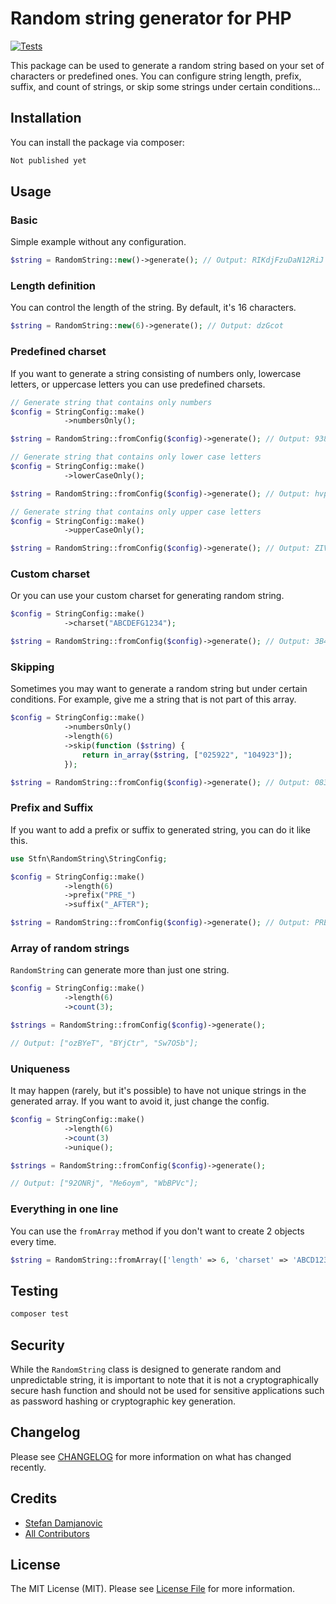 # Random string generator for PHP

[![Tests](https://img.shields.io/github/actions/workflow/status/stfndamjanovic/php-random-string/run-tests.yml?branch=main&label=tests&style=flat-square)](https://github.com/stfndamjanovic/php-random-string/actions/workflows/run-tests.yml)

This package can be used to generate a random string based on your set of characters or predefined ones. You can configure string length, prefix, suffix, and count of strings, or skip some strings under certain conditions...

## Installation

You can install the package via composer:

```bash
Not published yet
```

## Usage

### Basic
Simple example without any configuration.

```php
$string = RandomString::new()->generate(); // Output: RIKdjFzuDaN12RiJ
```

### Length definition

You can control the length of the string. By default, it's 16 characters.

```php
$string = RandomString::new(6)->generate(); // Output: dzGcot
````

### Predefined charset

If you want to generate a string consisting of numbers only, lowercase letters, or uppercase letters you can use predefined charsets.

```php
// Generate string that contains only numbers
$config = StringConfig::make()
            ->numbersOnly();

$string = RandomString::fromConfig($config)->generate(); // Output: 9387406871490781

// Generate string that contains only lower case letters
$config = StringConfig::make()
            ->lowerCaseOnly();

$string = RandomString::fromConfig($config)->generate(); // Output: hvphyfmgnvbbajve

// Generate string that contains only upper case letters
$config = StringConfig::make()
            ->upperCaseOnly();

$string = RandomString::fromConfig($config)->generate(); // Output: ZIVSUDQHAMDNQAYV
```

### Custom charset

Or you can use your custom charset for generating random string.

```php
$config = StringConfig::make()
            ->charset("ABCDEFG1234");

$string = RandomString::fromConfig($config)->generate(); // Output: 3B41B32C2A12A3A1
```

### Skipping

Sometimes you may want to generate a random string but under certain conditions. 
For example, give me a string that is not part of this array.

```php
$config = StringConfig::make()
            ->numbersOnly()
            ->length(6)
            ->skip(function ($string) {
                return in_array($string, ["025922", "104923"]);
            });

$string = RandomString::fromConfig($config)->generate(); // Output: 083712
```

### Prefix and Suffix

If you want to add a prefix or suffix to generated string, you can do it like this.

```php
use Stfn\RandomString\StringConfig;

$config = StringConfig::make()
            ->length(6)
            ->prefix("PRE_")
            ->suffix("_AFTER");

$string = RandomString::fromConfig($config)->generate(); // Output: PRE_rkM7Jl_AFTER
```

### Array of random strings

`RandomString` can generate more than just one string.

```php
$config = StringConfig::make()
            ->length(6)
            ->count(3);

$strings = RandomString::fromConfig($config)->generate();

// Output: ["ozBYeT", "BYjCtr", "Sw7O5b"];
```

### Uniqueness

It may happen (rarely, but it's possible) to have not unique strings in the generated array. If you want to avoid it, just change the config.

```php
$config = StringConfig::make()
            ->length(6)
            ->count(3)
            ->unique();

$strings = RandomString::fromConfig($config)->generate();

// Output: ["92ONRj", "Me6oym", "WbBPVc"];
```

### Everything in one line

You can use the `fromArray` method if you don't want to create 2 objects every time.

```php
$string = RandomString::fromArray(['length' => 6, 'charset' => 'ABCD1234'])->generate(); // Output: CCDA1D
```

## Testing

```bash
composer test
```

## Security

While the `RandomString` class is designed to generate random and unpredictable string, it is important to note that it is not a cryptographically secure hash function and should not be used for sensitive applications such as password hashing or cryptographic key generation.

## Changelog

Please see [CHANGELOG](CHANGELOG.md) for more information on what has changed recently.

## Credits

- [Stefan Damjanovic](https://github.com/stfndamjanovic)
- [All Contributors](../../contributors)

## License

The MIT License (MIT). Please see [License File](LICENSE.md) for more information.
